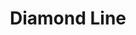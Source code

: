 ---
title: Diamond Line
title_zh: 鑽石綫
route_sign: [D]
branch_line: false
stations:
  - station_code: [D1]
    name: UCHQ North
    name_zh: 聯總北
    transfer:
      - route_sign: [B,Ac]
    first_station: true
  - station_code: [D2]
    name: Berryhills
    name_zh: 啤梨山
    transfer:
      - route_sign: [C]
  - station_code: [D3]
    name: Mirai
    name_zh: 美拉
    transfer:
      - route_sign: [G,Ac,C]
  - station_code: [D4]
    name: Mugen
    name_zh: 無限
    transfer:
      - route_sign: [B,V,W,P]
  - station_code: [D5]
    name: Downtown East
    name_zh: 市中心東
    transfer:
      - route_sign: [W,C]
  - station_code: [D6]
    name: Diamond Hill
    name_zh: 鑽石山
    last_station: true
custom_style: table{margin:0 auto}.station-code-bg-first{background-image:url(/img/bg/diamondline.png);background-repeat:no-repeat;background-size:7px 50%;background-position:51px bottom}.station-code-bg{background-image:url(/img/bg/diamondline.png);background-repeat:no-repeat;background-size:7px 101%;background-position:51px}.station-code-bg-last{background-image:url(/img/bg/diamondline.png);background-repeat:no-repeat;background-size:7px 50%;background-position:51px top}
weight: 8
---